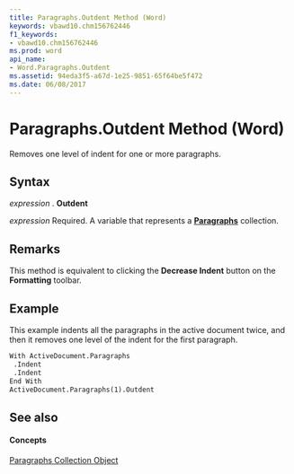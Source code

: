 ```yaml
---
title: Paragraphs.Outdent Method (Word)
keywords: vbawd10.chm156762446
f1_keywords:
- vbawd10.chm156762446
ms.prod: word
api_name:
- Word.Paragraphs.Outdent
ms.assetid: 94eda3f5-a67d-1e25-9851-65f64be5f472
ms.date: 06/08/2017
---
```



# Paragraphs.Outdent Method (Word)

Removes one level of indent for one or more paragraphs.


## Syntax

 _expression_ . **Outdent**

 _expression_ Required. A variable that represents a **[Paragraphs](Word.paragraphs.md)** collection.


## Remarks

This method is equivalent to clicking the  **Decrease Indent** button on the **Formatting** toolbar.


## Example

This example indents all the paragraphs in the active document twice, and then it removes one level of the indent for the first paragraph.


```vb
With ActiveDocument.Paragraphs 
 .Indent 
 .Indent 
End With 
ActiveDocument.Paragraphs(1).Outdent
```


## See also


#### Concepts


[Paragraphs Collection Object](Word.paragraphs.md)

